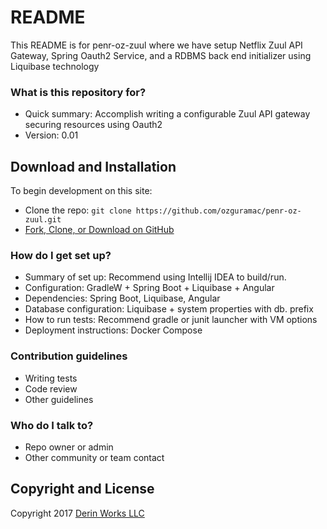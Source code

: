 # README #

This README is for penr-oz-zuul where we have setup Netflix Zuul API Gateway, Spring Oauth2 Service, and a RDBMS back end initializer using Liquibase technology 

### What is this repository for? ###

* Quick summary: Accomplish writing a configurable Zuul API gateway securing resources using Oauth2
* Version: 0.01

## Download and Installation

To begin development on this site:
* Clone the repo: `git clone https://github.com/ozguramac/penr-oz-zuul.git`
* [Fork, Clone, or Download on GitHub](https://github.com/ozguramac/penr-oz-zuul)

### How do I get set up? ###

* Summary of set up: Recommend using Intellij IDEA to build/run.
* Configuration: GradleW + Spring Boot + Liquibase + Angular
* Dependencies: Spring Boot, Liquibase, Angular
* Database configuration: Liquibase + system properties with db. prefix
* How to run tests: Recommend gradle or junit launcher with VM options
* Deployment instructions: Docker Compose

### Contribution guidelines ###

* Writing tests
* Code review
* Other guidelines

### Who do I talk to? ###

* Repo owner or admin
* Other community or team contact

## Copyright and License

Copyright 2017 [Derin Works LLC](http://www.derinworksllc.com)
